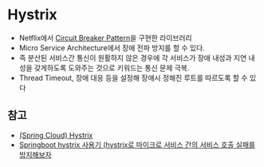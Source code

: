 # Hystrix

- Netflix에서 [Circuit Breaker Pattern](https://martinfowler.com/bliki/CircuitBreaker.html)을 구현한 라이브러리
- Micro Service Architecture에서 장애 전파 방지를 할 수 있다. 
- 즉 분산된 서비스간 통신이 원활하지 않은 경우에 각 서비스가 장애 내성과 지연 내성을 갖게하도록 도와주는 것으로 키워드는 통신 문제 극복.
- Thread Timeout, 장애 대응 등을 설정해 장애시 정해진 루트를 따르도록 할 수 있다


## 참고

- [(Spring Cloud) Hystrix](https://supawer0728.github.io/2018/03/11/Spring-Cloud-Hystrix/)
- [Springboot hystrix 사용기 (hystrix로 마이크로 서비스 간의 서비스 호출 실패를 방지해보자](https://jeong-pro.tistory.com/183#recentComments)
